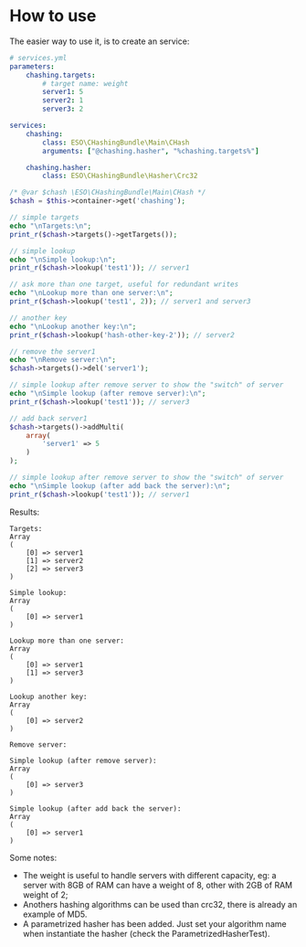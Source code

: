 How to use
=============================

The easier way to use it, is to create an service:

```yaml
# services.yml
parameters:
    chashing.targets:
        # target name: weight
        server1: 5
        server2: 1
        server3: 2

services:
    chashing:
        class: ESO\CHashingBundle\Main\CHash
        arguments: ["@chashing.hasher", "%chashing.targets%"]

    chashing.hasher:
        class: ESO\CHashingBundle\Hasher\Crc32
```

```php
/* @var $chash \ESO\CHashingBundle\Main\CHash */
$chash = $this->container->get('chashing');

// simple targets
echo "\nTargets:\n";
print_r($chash->targets()->getTargets());

// simple lookup
echo "\nSimple lookup:\n";
print_r($chash->lookup('test1')); // server1

// ask more than one target, useful for redundant writes
echo "\nLookup more than one server:\n";
print_r($chash->lookup('test1', 2)); // server1 and server3

// another key
echo "\nLookup another key:\n";
print_r($chash->lookup('hash-other-key-2')); // server2

// remove the server1
echo "\nRemove server:\n";
$chash->targets()->del('server1');

// simple lookup after remove server to show the "switch" of server
echo "\nSimple lookup (after remove server):\n";
print_r($chash->lookup('test1')); // server3

// add back server1
$chash->targets()->addMulti(
    array(
        'server1' => 5
    )
);

// simple lookup after remove server to show the "switch" of server
echo "\nSimple lookup (after add back the server):\n";
print_r($chash->lookup('test1')); // server1
```

Results:
```
Targets:
Array
(
    [0] => server1
    [1] => server2
    [2] => server3
)

Simple lookup:
Array
(
    [0] => server1
)

Lookup more than one server:
Array
(
    [0] => server1
    [1] => server3
)

Lookup another key:
Array
(
    [0] => server2
)

Remove server:

Simple lookup (after remove server):
Array
(
    [0] => server3
)

Simple lookup (after add back the server):
Array
(
    [0] => server1
)
```

Some notes:
* The weight is useful to handle servers with different capacity, eg: a server with 8GB of RAM can have a weight of 8, other with 2GB of RAM weight of 2;
* Anothers hashing algorithms can be used than crc32, there is already an example of MD5.
* A parametrized hasher has been added. Just set your algorithm name when instantiate the hasher (check the ParametrizedHasherTest).
